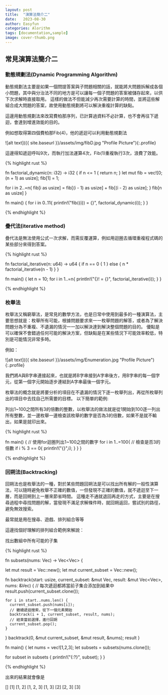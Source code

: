 ```yaml
---
layout: post
title:  "演算法簡介二"
date:   2023-08-30
author: Easyfun
categories: Alorithm
tags: [documentation,sample]
image: cover-thumb.png
---
```


## 常見演算法簡介二

### 動態規劃法(Dynamic Programming Algorithm)

動態規劃法主要是如果一個問提答案與子問題相關的話，就能將大問題拆解成各個小問題，其中與分治法不同的地方是可以讓每一個子問題的答案被儲存起來，以供下次求解時直接取用。
這樣的做法不但能減少再次需要計算的時間，並將這些解組合成大問題的答案，故使用動態規劃將可以解決重複計算的缺點。

這邊用動態規劃法來改寫費柏那序列，已計算過資料不必計算，也不會再往下遞迴，會達到增進效能的目的。

例如想取得第四個費柏那Fib(4)，他的遞迴可以利用動態規劃法

![alt text]({{ site.baseurl }}/assets/img/fibD.jpg "Profile Picture"){:.profile}

這邊得知遞迴呼叫9次，而執行加法運算4次，Fib(1)重複執行3次，浪費了效能。

{% highlight rust %}

fn factorial_dynamic(n: i32) -> i32 {
  if n <= 1 {
        return n;
  }
  let mut fib = vec![0; (n + 1) as usize];
  fib[1] = 1;

  for i in 2..=n{
    fib[i as usize] = fib[(i - 1) as usize] + fib[(i - 2) as usize];
  }
  fib[n as usize]
}

fn main() {
  for i in 0..11{
    println!("fib({i}) = {}", factorial_dynamic(i));
  }
}

{% endhighlight %}

### 疊代法(iterative method)

疊代法是無法使用公式一次求解，而需反覆運算，例如用迴圈去循環重複程式碼的某些部分來得到答案。

{% highlight rust %}

fn factorial_iterative(n: u64) -> u64 {
  if n == 0 {
    1
  } else {
    n * factorial_iterative(n - 1)
  }
}

fn main() {
  let n = 10;
  for i in 1..=n{
    println!("{}! = {}", factorial_iterative(i));
  }
}

{% endhighlight %}

### 枚舉法

枚舉法又稱窮舉法，是常見的數學方法，也是日常中使用到最多的一種演算法，主要思想就是：枚舉所有可能，根據問題要求來一一枚舉問題的解答，或者為了解決問題分為不重複、不遺漏的情況一一加以解決達到解決整個問題的目的。
優點是可以確保不會錯過任何可能的解決方案，但缺點是在某些情況下可能效率較低，特別是可能情況非常多時。

例如：

![alt text]({{ site.baseurl }}/assets/img/Enumeration.jpg "Profile Picture"){:.profile}

我們將A與B字串連接起來，也就是將B字串接到A字串後方，用B字串的每一個字元，從第一個字元開始逐步連結到A字串最後一個字元。

枚舉法的概念就是將要分析的項目在不遺漏的情況下逐一枚舉列出，再從所枚舉列出的項目中去找自己所需要的目標。
以下簡單的範例:

列出1~100之間所有3的倍數的整數，以枚舉法的做法就是從1開始到100逐一列出所有整數，並一邊枚舉一邊檢查該枚舉的數字是否為3的倍數，如果不是就不輸出，如果是就印出來。

{% highlight rust %}

fn main() {
  // 使用for迴圈列出1~100之間的數字
  for i in 1..=100{
    // 檢查是否3的倍數
    if i % 3 == 0{
      println!("{}",i);
    }
  }
}

{% endhighlight %}

### 回朔法(Backtracking)

回朔法也是枚舉法的一種，對於某些問題回朔法是可以找出所有解的一般性演算法，可以隨時避免枚舉不正確的數值，一但發現不正確的數值，就不遞迴至下一層，而是回朔到上一層來節省時間。
這種走不通就退回再走的方式，主要是在搜尋過程中尋找問題的解，當發現不滿足求解條件時，就回朔返回，嘗試別的路徑，避免無效搜索。

最常就是用在搜尋、遊戲、排列組合等等

這邊找個好理解的排列組合範例來解說：

找出數組中所有可能的子集

{% highlight rust %}

fn subsets(nums: Vec<i42>) -> Vec<Vec<i32>> {

  let mut result = Vec::new();
  let mut current_subset = Vec::new();

  fn backtrack(start: usize, current_subset: &mut Vec<i32>, result: &mut Vec<Vec<i32>>, nums: &Vec<i42>) {
    // 每次遞迴都將當前子集合添加到結果中
    result.push(current_subset.clone());

    for i in start..nums.len() {
      current_subset.push(nums[i]);
      // 繼續遞迴搜索，從下一個元素開始
      backtrack(i + 1, current_subset, result, nums);
      // 結束當前選擇，進行回朔
      current_subset.pop();
    }
  }
  backtrack(0, &mut current_subset, &mut result, &nums);
  result
}

fn main() {
  let nums = vec![1,2,3];
  let subsets = subsets(nums.clone());

  for subset in subsets {
    println!("{:?}", subset);
  }
}

{% endhighlight %}

出來的結果就會像是

[]
[1]
[1, 2]
[1, 2, 3]
[1, 3]
[2]
[2, 3]
[3]

